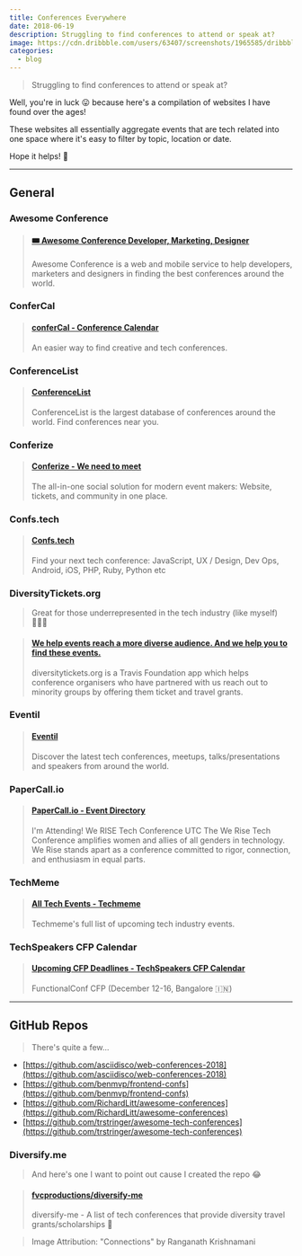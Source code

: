 ```yaml
---
title: Conferences Everywhere
date: 2018-06-19
description: Struggling to find conferences to attend or speak at?
image: https://cdn.dribbble.com/users/63407/screenshots/1965585/dribbble_icons.png
categories:
  - blog
---
```


> Struggling to find conferences to attend or speak at?

Well, you're in luck 😛 because here's a compilation of websites I have found over the ages!

These websites all essentially aggregate events that are tech related into one space where it's easy to filter by topic, location or date.

Hope it helps! 💛

---

## General

### Awesome Conference

<blockquote class="embedly-card" data-card-controls="0"><h4><a href="https://aweconf.com/">🎟 Awesome Conference Developer, Marketing, Designer</a></h4><p>Awesome Conference is a web and mobile service to help developers, marketers and designers in finding the best conferences around the world.</p></blockquote>
<script async src="//cdn.embedly.com/widgets/platform.js" charset="UTF-8"></script>

### ConferCal

<blockquote class="embedly-card" data-card-controls="0"><h4><a href="https://www.confercal.com/">conferCal - Conference Calendar</a></h4><p>An easier way to find creative and tech conferences.</p></blockquote>
<script async src="//cdn.embedly.com/widgets/platform.js" charset="UTF-8"></script>

### ConferenceList

<blockquote class="embedly-card" data-card-controls="0"><h4><a href="https://conferencelist.io/">ConferenceList</a></h4><p>ConferenceList is the largest database of conferences around the world. Find conferences near you.</p></blockquote>
<script async src="//cdn.embedly.com/widgets/platform.js" charset="UTF-8"></script>

### Conferize

<blockquote class="embedly-card" data-card-controls="0"><h4><a href="https://www.conferize.com/search/events">Conferize - We need to meet</a></h4><p>The all-in-one social solution for modern event makers: Website, tickets, and community in one place.</p></blockquote>
<script async src="//cdn.embedly.com/widgets/platform.js" charset="UTF-8"></script>

### Confs.tech

<blockquote class="embedly-card" data-card-controls="0"><h4><a href="https://confs.tech/javascript">Confs.tech</a></h4><p>Find your next tech conference: JavaScript, UX / Design, Dev Ops, Android, iOS, PHP, Ruby, Python etc</p></blockquote>
<script async src="//cdn.embedly.com/widgets/platform.js" charset="UTF-8"></script>

### DiversityTickets.org

> Great for those underrepresented in the tech industry (like myself) 👩🏽‍💻

<blockquote class="embedly-card" data-card-controls="0"><h4><a href="https://diversitytickets.org/events">We help events reach a more diverse audience. And we help you to find these events.</a></h4><p>diversitytickets.org is a Travis Foundation app which helps conference organisers who have partnered with us reach out to minority groups by offering them ticket and travel grants.</p></blockquote>
<script async src="//cdn.embedly.com/widgets/platform.js" charset="UTF-8"></script>

### Eventil

<blockquote class="embedly-card" data-card-controls="0"><h4><a href="https://eventil.com/events">Eventil</a></h4><p>Discover the latest tech conferences, meetups, talks/presentations and speakers from around the world.</p></blockquote>
<script async src="//cdn.embedly.com/widgets/platform.js" charset="UTF-8"></script>

### PaperCall.io

<blockquote class="embedly-card" data-card-controls="0"><h4><a href="https://www.papercall.io/events">PaperCall.io - Event Directory</a></h4><p>I'm Attending! We RISE Tech Conference UTC The We Rise Tech Conference amplifies women and allies of all genders in technology. We Rise stands apart as a conference committed to rigor, connection, and enthusiasm in equal parts.</p></blockquote>
<script async src="//cdn.embedly.com/widgets/platform.js" charset="UTF-8"></script>

### TechMeme

<blockquote class="embedly-card" data-card-controls="0"><h4><a href="https://www.techmeme.com/events">All Tech Events - Techmeme</a></h4><p>Techmeme's full list of upcoming tech industry events.</p></blockquote>
<script async src="//cdn.embedly.com/widgets/platform.js" charset="UTF-8"></script>

### TechSpeakers CFP Calendar

<blockquote class="embedly-card" data-card-controls="0"><h4><a href="https://tchspk.rs/cfp">Upcoming CFP Deadlines - TechSpeakers CFP Calendar</a></h4><p>FunctionalConf CFP (December 12-16, Bangalore 🇮🇳)</p></blockquote>
<script async src="//cdn.embedly.com/widgets/platform.js" charset="UTF-8"></script>

---

## GitHub Repos

> There's quite a few...

- [https://github.com/asciidisco/web-conferences-2018](https://github.com/asciidisco/web-conferences-2018)
- [https://github.com/benmvp/frontend-confs](https://github.com/benmvp/frontend-confs)
- [https://github.com/RichardLitt/awesome-conferences](https://github.com/RichardLitt/awesome-conferences)
- [https://github.com/trstringer/awesome-tech-conferences](https://github.com/trstringer/awesome-tech-conferences)

### Diversify.me

> And here's one I want to point out cause I created the repo 😂

<blockquote class="embedly-card" data-card-controls="0"><h4><a href="https://github.com/fvcproductions/diversify-me">fvcproductions/diversify-me</a></h4><p>diversify-me - A list of tech conferences that provide diversity travel grants/scholarships 💸</p></blockquote>
<script async src="//cdn.embedly.com/widgets/platform.js" charset="UTF-8"></script>

> Image Attribution: "Connections" by Ranganath Krishnamani

